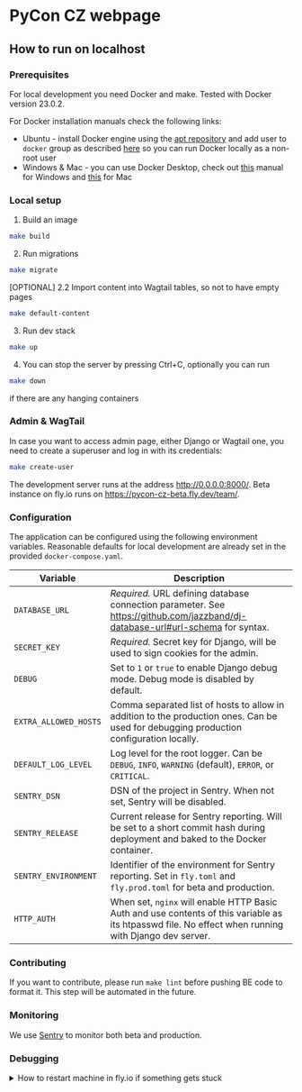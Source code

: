 # PyCon CZ webpage
## How to run on localhost

### Prerequisites
For local development you need Docker and make.
Tested with Docker version 23.0.2.

For Docker installation manuals check the following links:
* Ubuntu - install Docker engine using the [apt repository](https://docs.docker.com/engine/install/ubuntu/#install-using-the-repository) and add user to `docker` group as described [here](https://docs.docker.com/engine/install/linux-postinstall/#manage-docker-as-a-non-root-user) so you can run Docker locally as a non-root user
* Windows & Mac - you can use Docker Desktop, check out [this](https://docs.docker.com/desktop/install/windows-install/) manual for Windows and [this](https://docs.docker.com/desktop/install/mac-install/) for Mac 

### Local setup
1. Build an image
```bash
make build
```
2. Run migrations 
```bash
make migrate
```

[OPTIONAL] 2.2 Import content into Wagtail tables, so not to have empty pages
```bash
make default-content
```

3. Run dev stack
```bash
make up
```

4. You can stop the server by pressing Ctrl+C, optionally you can run 
```bash
make down 
```
if there are any hanging containers

### Admin & WagTail
In case you want to access admin page, either Django or Wagtail one, you need to create a superuser and log in with its credentials:
```bash
make create-user
```

The development server runs at the address http://0.0.0.0:8000/. Beta instance on fly.io runs on https://pycon-cz-beta.fly.dev/team/.

### Configuration

The application can be configured using the following environment variables. Reasonable defaults for local  development
are already set in the provided `docker-compose.yaml`.

| Variable              | Description                                                                                                                                          |
|-----------------------|------------------------------------------------------------------------------------------------------------------------------------------------------|
| `DATABASE_URL`        | *Required.* URL defining database connection parameter. See https://github.com/jazzband/dj-database-url#url-schema for syntax.                       |
| `SECRET_KEY`          | *Required.* Secret key for Django, will be used to sign cookies for the admin.                                                                       |
| `DEBUG`               | Set to `1` or `true` to enable Django debug mode. Debug mode is disabled by default.                                                                 |
| `EXTRA_ALLOWED_HOSTS` | Comma separated list of hosts to allow in addition to the production ones. Can be used for debugging production configuration locally.               |
| `DEFAULT_LOG_LEVEL`   | Log level for the root logger. Can be `DEBUG`, `INFO`, `WARNING` (default), `ERROR`, or `CRITICAL`.                                                  |
| `SENTRY_DSN`          | DSN of the project in Sentry. When not set, Sentry will be disabled.                                                                                 |
| `SENTRY_RELEASE`      | Current release for Sentry reporting. Will be set to a short commit hash during deployment and baked to the Docker container.                        |
| `SENTRY_ENVIRONMENT`  | Identifier of the environment for Sentry reporting. Set in `fly.toml` and `fly.prod.toml` for beta and production.                                   |
| `HTTP_AUTH`           | When set, `nginx` will enable HTTP Basic Auth and use contents of this variable as its htpasswd file. No effect when running with Django dev server. |

### Contributing
If you want to contribute, please run `make lint` before pushing BE code to format it. This step will be automated in the future.

### Monitoring
We use [Sentry](https://sentry.monitora.cz/) to monitor both beta and production.

### Debugging 
<details>
  <summary>How to restart machine in fly.io if something gets stuck</summary>

```
fly machines list --app pycon-cz-beta-db
fly machines restart machine-id --app pycon-cz-beta-db
```
</details>
